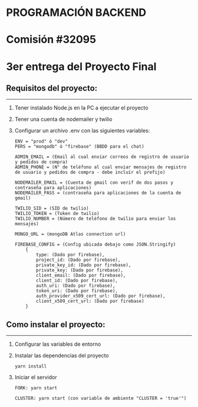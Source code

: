 # PROGRAMACIÓN BACKEND

# Comisión #32095

# 3er entrega del Proyecto Final

## Requisitos del proyecto:

---

1.  Tener instalado Node.js en la PC a ejecutar el proyecto

2.  Tener una cuenta de nodemailer y twilio

3.  Configurar un archivo .env con las siguientes variables:

        ENV = "prod" ó "dev"
        PERS = "mongodb" ó "firebase" (BBDD para el chat)

        ADMIN_EMAIL = (Email al cual enviar correos de registro de usuario y pedidos de compra)
        ADMIN_PHONE = (N° de teléfono al cual enviar mensajes de registro de usuario y pedidos de compra - debe incluír el prefijo)

        NODEMAILER_EMAIL = (Cuenta de gmail con verif de dos pasos y contraseña para aplicaciones)
        NODEMAILER_PASS = (contraseña para aplicaciones de la cuenta de gmail)

        TWILIO_SID = (SID de twilio)
        TWILIO_TOKEN = (Token de twilio)
        TWILIO_NUMBER = (Número de teléfono de twilio para enviar los mensajes)

        MONGO_URL = (mongoDB Atlas connection url)

        FIREBASE_CONFIG = (Config ubicada debajo como JSON.Stringify)
            {
                type: (Dado por firebase),
                project_id: (Dado por firebase),
                private_key_id: (Dado por firebase),
                private_key: (Dado por firebase),
                client_email: (Dado por firebase),
                client_id: (Dado por firebase),
                auth_uri: (Dado por firebase),
                token_uri: (Dado por firebase),
                auth_provider_x509_cert_url: (Dado por firebase),
                client_x509_cert_url: (Dado por firebase)
            }

## Como instalar el proyecto:

---

1.  Configurar las variables de entorno

2.  Instalar las dependencias del proyecto

        yarn install

3.  Iniciar el servidor

        FORK: yarn start

        CLUSTER: yarn start (con variable de ambiente "CLUSTER = 'true'")
